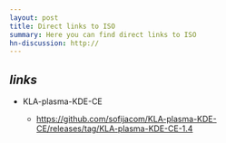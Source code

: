 ```yaml
---
layout: post
title: Direct links to ISO
summary: Here you can find direct links to ISO
hn-discussion: http://
---
```



##  _links_

* KLA-plasma-KDE-CE
 
   - https://github.com/sofijacom/KLA-plasma-KDE-CE/releases/tag/KLA-plasma-KDE-CE-1.4

